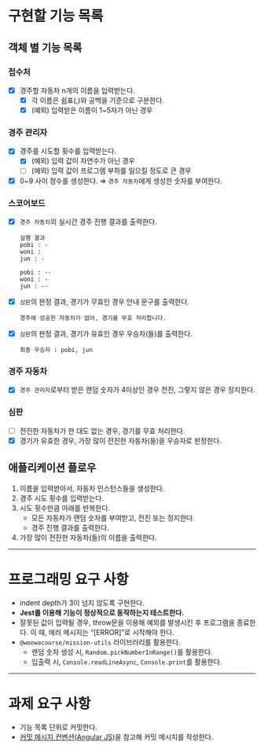 # 구현할 기능 목록

## 객체 별 기능 목록

### 접수처

- [x]  경주할 자동차 n개의 이름을 입력받는다.
    - [x]  각 이름은 쉼표(,)와 공백을 기준으로 구분한다.
    - [x]  (예외) 입력받은 이름이 1~5자가 아닌 경우

### 경주 관리자

- [x]  경주를 시도할 횟수를 입력받는다.
    - [x]  (예외) 입력 값이 자연수가 아닌 경우
    - [ ]  (예외) 입력 값이 프로그램 부하를 일으킬 정도로 큰 경우
- [x]  0~9 사이 정수를 생성한다. ⇒ `경주 자동차`에게 생성한 숫자를 부여한다.

### 스코어보드

- [x]  `경주 자동차`의 실시간 경주 진행 결과를 출력한다.
    
    ```
    실행 결과
    pobi : -
    woni :
    jun : -
    
    pobi : --
    woni : -
    jun : --
    ```
    
- [x]  `심판`의 판정 결과, 경기가 무효인 경우 안내 문구를 출력한다.
    
    ```
    경주에 성공한 자동차가 없어, 경기를 무효 처리합니다.
    ```

- [x]  `심판`의 판정 결과, 경기가 유효인 경우 우승자(들)를 출력한다.
    
    ```
    최종 우승자 : pobi, jun
    ```
    
### 경주 자동차

- [x]  `경주 관리자`로부터 받은 랜덤 숫자가 4이상인 경우 전진, 그렇지 않은 경우 정지한다.

### 심판

- [ ]  전진한 자동차가 한 대도 없는 경우, 경기를 무효 처리한다.
- [x]  경기가 유효한 경우, 가장 많이 전진한 자동차(들)을 우승자로 판정한다.

## 애플리케이션 플로우

1. 이름을 입력받아서, 자동차 인스턴스들을 생성한다.
2. 경주 시도 횟수를 입력받는다.
3. 시도 횟수만큼 아래를 반복한다.
    - 모든 자동차가 랜덤 숫자를 부여받고, 전진 또는 정지한다.
    - 경주 진행 결과를 출력한다.
4. 가장 많이 전진한 자동차(들)의 이름을 출력한다.

---

# 프로그래밍 요구 사항

- indent depth가 3이 넘지 않도록 구현한다.
- **Jest를 이용해 기능이 정상적으로 동작하는지 테스트한다.**
- 잘못된 값이 입력될 경우, throw문을 이용해 예외를 발생시킨 후 프로그램을 종료한다. 이 때, 에러 메시지는 “[ERROR]”로 시작해야 한다.
- `@woowacourse/mission-utils` 라이브러리를 활용한다.
    - 랜덤 숫자 생성 시, `Random.pickNumberInRange()`를 활용한다.
    - 입출력 시, `Console.readLineAsync`, `Console.print`를 활용한다.

---

# 과제 요구 사항

- 기능 목록 단위로 커밋한다.
- [커밋 메시지 컨벤션(Angular JS)](https://gist.github.com/stephenparish/9941e89d80e2bc58a153)을 참고해 커밋 메시지를 작성한다.